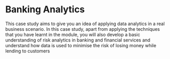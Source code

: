 # Banking Analytics
 This case study aims to give you an idea of applying data analytics in a real business scenario. In this case study, apart from applying the techniques that you have learnt in the module, you will also develop a basic understanding of risk analytics in banking and financial services and understand how data is used to minimise the risk of losing money while lending to customers
